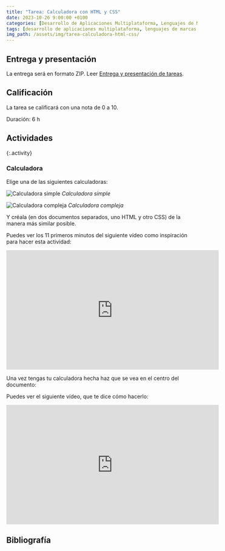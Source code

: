 ```yaml
---
title: "Tarea: Calculadora con HTML y CSS"
date: 2023-10-26 9:00:00 +0100
categories: [Desarrollo de Aplicaciones Multiplataforma, Lenguajes de Marcas y Sistemas de Gestión de Información]
tags: [desarrollo de aplicaciones multiplataforma, lenguajes de marcas y sistemas de gestión de información, administración de sistemas informáticos de red, desarrollo de aplicaciones web, práctica, tarea, dam, daw, asir]
img_path: /assets/img/tarea-calculadora-html-css/
---
```


## Entrega y presentación

La entrega será en formato ZIP. Leer [Entrega y presentación de tareas](/posts/entrega-presentacion-tareas/).

## Calificación

La tarea se calificará con una nota de 0 a 10.

Duración: 6 h

## Actividades

{:.activity}
### Calculadora

Elige una de las siguientes calculadoras:

![Calculadora simple](calculadora1.png)
_Calculadora simple_

![Calculadora compleja](calculadora2.avif)
_Calculadora compleja_

Y créala (en dos documentos separados, uno HTML y otro CSS) de la manera más similar posible.

Puedes ver los 11 primeros minutos del siguiente vídeo como inspiración para hacer esta actividad:

<iframe width="560" height="315" src="https://www.youtube.com/embed/hZFEgkrOwks?si=DXtcquWIF5hPmIjQ" title="YouTube video player" frameborder="0" allow="accelerometer; autoplay; clipboard-write; encrypted-media; gyroscope; picture-in-picture; web-share" allowfullscreen></iframe>

Una vez tengas tu calculadora hecha haz que se vea en el centro del documento:

Puedes ver el siguiente vídeo, que te dice cómo hacerlo:

<iframe width="560" height="315" src="https://www.youtube.com/embed/7h6P0m5lE2c?si=9lSFFGOka1Od_tCU" title="YouTube video player" frameborder="0" allow="accelerometer; autoplay; clipboard-write; encrypted-media; gyroscope; picture-in-picture; web-share" allowfullscreen></iframe>

## Bibliografía

